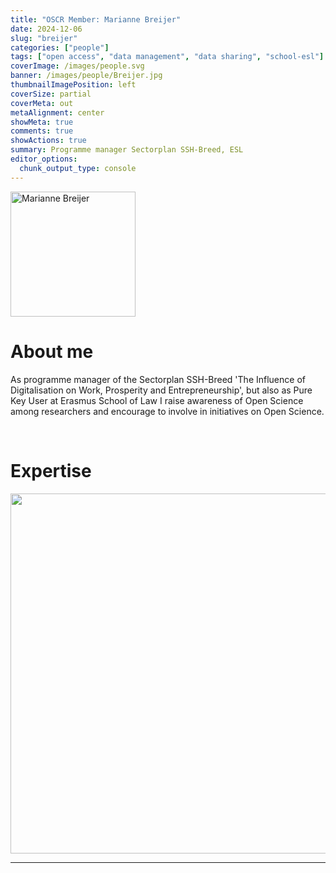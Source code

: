```yaml
---
title: "OSCR Member: Marianne Breijer"
date: 2024-12-06
slug: "breijer"
categories: ["people"]
tags: ["open access", "data management", "data sharing", "school-esl"] # top 3 categories + unique + school
coverImage: /images/people.svg
banner: /images/people/Breijer.jpg
thumbnailImagePosition: left
coverSize: partial
coverMeta: out
metaAlignment: center
showMeta: true
comments: true
showActions: true
summary: Programme manager Sectorplan SSH-Breed, ESL
editor_options: 
  chunk_output_type: console
---
```


<!-- EMAIL -->
<p>
  <a href="mailto:breijer@law.eur.nl">
  <img border="0" alt="Marianne Breijer" src="/images/people/Breijer.jpg" width="200" height="200" align="center">
  </a>
</p>


<p align="center">
<!--  CV
  <a href="" class="fa-solid fa-file" style="color:#000000;">
  </a> -->

<!-- TWITTER   
  <a href="" class="fa-brands fa-x-twitter" style="color:#000000;">
  </a>   -->


<!-- GOOGLE SCHOLAR
  <a href="" class="fa-brands fa-google-scholar" style="color:#000000;">
  </a>
  -->
  
<!-- RESEARCHGATE 
  <a href="" class="fa-brands fa-researchgate" style="color:#000000;">
  </a>
   --> 
  
<!-- LINKEDIN 
  <a href="" class="fa-brands fa-linkedin" style="color:#000000;">
  </a> -->  
  
  <!-- ORCID   
  <a href="" class="fa-brands fa-orcid" style="color:#000000;">
  </a>  -->

<!-- PERSONAL WEBSITE -->
  <a href="https://www.eur.nl/en/research/research-groups-initiatives/sectorplan-ssh-breed" class="fa-solid fa-link" style="color:#000000;">
  </a> 

<!-- GITHUB 
  <a href="" class="fa-brands fa-github" style="color:#000000;"> 
  </a> -->
</p>



# About me

As programme manager of the Sectorplan SSH-Breed 'The Influence of Digitalisation on Work, Prosperity and Entrepreneurship', but also as Pure Key User at Erasmus School of Law I raise awareness of Open Science among researchers and encourage to involve in initiatives on Open Science.

<BR>

<!-- # Expertise -->

# Expertise

<img src="{{< blogdown/postref >}}index_files/figure-html/radarPlot-1.png" width="576" />

***


